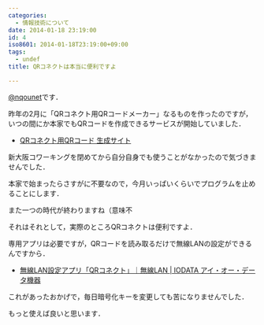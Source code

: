 ```yaml
---
categories:
  - 情報技術について
date: 2014-01-18 23:19:00
id: 4
iso8601: 2014-01-18T23:19:00+09:00
tags:
  - undef
title: QRコネクトは本当に便利ですよ

---
```


<p><a href="https://twitter.com/nqounet">@nqounet</a>です．</p>

<p>昨年の2月に「QRコネクト用QRコードメーカー」なるものを作ったのですが，いつの間にか本家でもQRコードを作成できるサービスが開始していました．</p>

<ul>
    <li><a href="https://wssl.iodata.jp/qr_code/index.html">QRコネクト用QRコード 生成サイト</a></li>
</ul>

<p>新大阪コワーキングを閉めてから自分自身でも使うことがなかったので気づきませんでした．</p>

<p>本家で始まったらさすがに不要なので，今月いっぱいくらいでプログラムを止めることにします．</p>

<p>また一つの時代が終わりますね（意味不</p>



<p>それはそれとして，実際のところQRコネクトは便利ですよ．</p>

<p>専用アプリは必要ですが，QRコードを読み取るだけで無線LANの設定ができるんですから．</p>

<ul>
    <li><a href="http://www.iodata.jp/product/network/info/tech/qrconnect.htm">無線LAN設定アプリ「QRコネクト」｜無線LAN | IODATA アイ・オー・データ機器</a></li>
</ul>

<p>これがあったおかげで，毎日暗号化キーを変更しても苦になりませんでした．</p>

<p>もっと使えば良いと思います．</p>
    	
